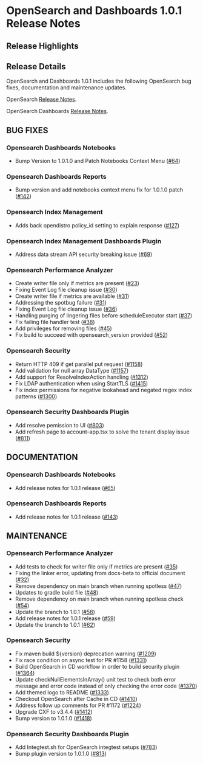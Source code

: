 # OpenSearch and Dashboards 1.0.1 Release Notes

## Release Highlights

## Release Details

OpenSearch and Dashboards 1.0.1 includes the following OpenSearch bug fixes, documentation and maintenance updates.

OpenSearch [Release Notes](https://github.com/opensearch-project/OpenSearch/blob/main/release-notes/opensearch.release-notes-1.0.0.md).

OpenSearch Dashboards [Release Notes](https://github.com/opensearch-project/OpenSearch-Dashboards/blob/main/release-notes/opensearch-dashboards.release-notes-1.0.0.md).

## BUG FIXES

### Opensearch Dashboards Notebooks
* Bump Version to 1.0.1.0 and Patch Notebooks Context Menu ([#64](https://github.com/opensearch-project/dashboards-notebooks/pull/64))


### Opensearch Dashboards Reports
* Bump version and add notebooks context menu fix for 1.0.1.0 patch ([#142](https://github.com/opensearch-project/dashboards-reports/pull/142))


### Opensearch Index Management
* Adds back opendistro policy_id setting to explain response ([#127](https://github.com/opensearch-project/index-management/pull/127))


### Opensearch Index Management Dashboards Plugin
* Address data stream API security breaking issue ([#69](https://github.com/opensearch-project/index-management-dashboards-plugin/pull/69))


### Opensearch Performance Analyzer
* Create writer file only if metrics are present ([#23](https://github.com/opensearch-project/performance-analyzer-rca/pull/23))
* Fixing Event Log file cleanup issue ([#30](https://github.com/opensearch-project/performance-analyzer-rca/pull/30))
* Create writer file if metrics are available ([#31](https://github.com/opensearch-project/performance-analyzer/pull/31))
* Addressing the spotbug failure ([#31](https://github.com/opensearch-project/performance-analyzer-rca/pull/31))
* Fixing Event Log file cleanup issue ([#36](https://github.com/opensearch-project/performance-analyzer/pull/36))
* Handling purging of lingering files before scheduleExecutor start ([#37](https://github.com/opensearch-project/performance-analyzer/pull/37))
* Fix failing file handler test ([#38](https://github.com/opensearch-project/performance-analyzer/pull/38))
* Add privileges for removing files ([#45](https://github.com/opensearch-project/performance-analyzer-rca/pull/45))
* Fix build to succeed with opensearch_version provided ([#52](https://github.com/opensearch-project/performance-analyzer/pull/52))


### Opensearch Security
* Return HTTP 409 if get parallel put request ([#1158](https://github.com/opensearch-project/security/pull/1158))
* Add validation for null array DataType ([#1157](https://github.com/opensearch-project/security/pull/1157))
* Add support for ResolveIndexAction handling ([#1312](https://github.com/opensearch-project/security/pull/1312))
* Fix LDAP authentication when using StartTLS ([#1415](https://github.com/opensearch-project/security/pull/1415))
* Fix index permissions for negative lookahead and negated regex index patterns ([#1300](https://github.com/opensearch-project/security/pull/1300))


### Opensearch Security Dashboards Plugin
* Add resolve pemission to UI ([#803](https://github.com/opensearch-project/security-dashboards-plugin/pull/803))
* Add refresh page to account-app.tsx to solve the tenant display issue ([#811](https://github.com/opensearch-project/security-dashboards-plugin/pull/811))


## DOCUMENTATION

### Opensearch Dashboards Notebooks
* Add release notes for 1.0.1 release ([#65](https://github.com/opensearch-project/dashboards-notebooks/pull/65))


### Opensearch Dashboards Reports
* Add release notes for 1.0.1 release ([#143](https://github.com/opensearch-project/dashboards-reports/pull/143))


## MAINTENANCE

### Opensearch Performance Analyzer
* Add tests to check for writer file only if metrics are present ([#35](https://github.com/opensearch-project/performance-analyzer/pull/35))
* Fixing the linker error, updating from docs-beta to official document ([#32](https://github.com/opensearch-project/performance-analyzer/pull/32))
* Remove dependency on main branch when running spotless ([#47](https://github.com/opensearch-project/performance-analyzer/pull/47))
* Updates to gradle build file ([#48](https://github.com/opensearch-project/performance-analyzer/pull/48))
* Remove dependency on main branch when running spotless check ([#54](https://github.com/opensearch-project/performance-analyzer-rca/pull/54))
* Update the branch to 1.0.1 ([#58](https://github.com/opensearch-project/performance-analyzer/pull/58))
* Add release notes for 1.0.1 release ([#59](https://github.com/opensearch-project/performance-analyzer/pull/59))
* Update the branch to 1.0.1 ([#62](https://github.com/opensearch-project/performance-analyzer-rca/pull/62))


### Opensearch Security
* Fix maven build ${version} deprecation warning ([#1209](https://github.com/opensearch-project/security/pull/1209))
* Fix race condition on async test for PR #1158 ([#1331](https://github.com/opensearch-project/security/pull/1331))
* Build OpenSearch in CD workflow in order to build security plugin ([#1364](https://github.com/opensearch-project/security/pull/1364))
* Update checkNullElementsInArray() unit test to check both error message and error code instead of only checking the error code ([#1370](https://github.com/opensearch-project/security/pull/1370))
* Add themed logo to README ([#1333](https://github.com/opensearch-project/security/pull/1333))
* Checkout OpenSearch after Cache in CD ([#1410](https://github.com/opensearch-project/security/pull/1410))
* Address follow up comments for PR #1172 ([#1224](https://github.com/opensearch-project/security/pull/1224))
* Upgrade CXF to v3.4.4 ([#1412](https://github.com/opensearch-project/security/pull/1412))
* Bump version to 1.0.1.0 ([#1418](https://github.com/opensearch-project/security/pull/1418))


### Opensearch Security Dashboards Plugin
* Add Integtest.sh for OpenSearch integtest setups ([#783](https://github.com/opensearch-project/security-dashboards-plugin/pull/783))
* Bump plugin version to 1.0.1.0 ([#813](https://github.com/opensearch-project/security-dashboards-plugin/pull/813))


